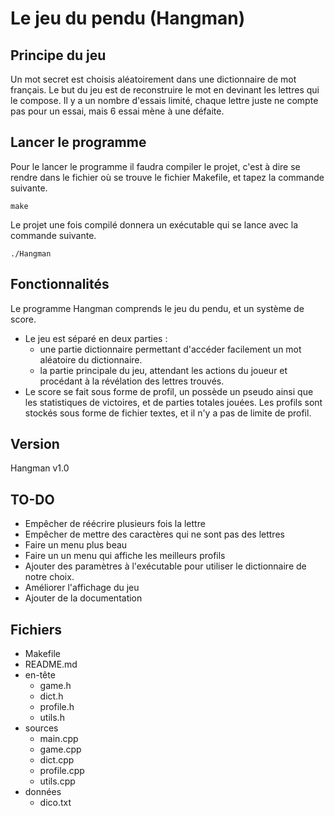 # Le jeu du pendu (Hangman)

## Principe du jeu

Un mot secret est choisis aléatoirement dans une dictionnaire de mot français. Le but du jeu est de reconstruire le mot en devinant les lettres qui le compose. Il y a un nombre d'essais limité, chaque lettre juste ne compte pas pour un essai, mais 6 essai mène à une défaite.

## Lancer le programme

Pour le lancer le programme il faudra compiler le projet, c'est à dire se rendre dans le fichier où se trouve le fichier Makefile, et tapez la commande suivante.

```
make
```

Le projet une fois compilé donnera un exécutable qui se lance avec la commande suivante.

```
./Hangman
```

## Fonctionnalités

Le programme Hangman comprends le jeu du pendu, et un système de score.

- Le jeu est séparé en deux parties :
  - une partie dictionnaire permettant d'accéder facilement un mot aléatoire du dictionnaire.
  - la partie principale du jeu, attendant les actions du joueur et procédant à la révélation des lettres trouvés.
- Le score se fait sous forme de profil, un possède un pseudo ainsi que les statistiques de victoires, et de parties totales jouées. Les profils sont stockés sous forme de fichier textes, et il n'y a pas de limite de profil.

## Version

Hangman v1.0

## TO-DO

- Empêcher de réécrire plusieurs fois la lettre
- Empêcher de mettre des caractères qui ne sont pas des lettres
- Faire un menu plus beau
- Faire un un menu qui affiche les meilleurs profils
- Ajouter des paramètres à l'exécutable pour utiliser le dictionnaire de notre choix.
- Améliorer l'affichage du jeu
- Ajouter de la documentation

## Fichiers

- Makefile
- README.md
- en-tête
  - game.h
  - dict.h
  - profile.h
  - utils.h
- sources
  - main.cpp
  - game.cpp
  - dict.cpp
  - profile.cpp
  - utils.cpp
- données
  - dico.txt
